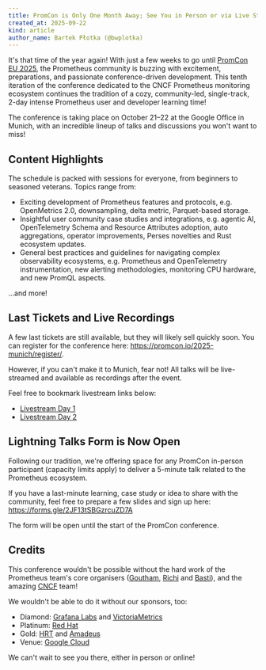 ```yaml
---
title: PromCon is Only One Month Away; See You in Person or via Live Stream!
created_at: 2025-09-22
kind: article
author_name: Bartek Płotka (@bwplotka)
---
```


It's that time of the year again! With just a few weeks to go until [PromCon EU 2025](https://promcon.io/2025-munich/), the Prometheus community is buzzing with excitement, preparations, and passionate conference-driven development. This tenth iteration of the conference dedicated to the CNCF Prometheus monitoring ecosystem continues the tradition of a cozy, community-led, single-track, 2-day intense Prometheus user and developer learning time!

The conference is taking place on October 21–22 at the Google Office in Munich, with an incredible lineup of talks and discussions you won't want to miss!

## Content Highlights

The schedule is packed with sessions for everyone, from beginners to seasoned veterans. Topics range from:

* Exciting development of Prometheus features and protocols, e.g. OpenMetrics 2.0, downsampling, delta metric, Parquet-based storage.
* Insightful user community case studies and integrations, e.g. agentic AI, OpenTelemetry Schema and Resource Attributes adoption, auto aggregations, operator improvements, Perses novelties and Rust ecosystem updates.
* General best practices and guidelines for navigating complex observability ecosystems, e.g. Prometheus and OpenTelemetry instrumentation, new alerting methodologies, monitoring CPU hardware, and new PromQL aspects.

...and more!

## Last Tickets and Live Recordings

A few last tickets are still available, but they will likely sell quickly soon. You can register for the conference here: <https://promcon.io/2025-munich/register/>.

However, if you can't make it to Munich, fear not! All talks will be live-streamed and available as recordings after the event.

Feel free to bookmark livestream links below:

* [Livestream Day 1](https://youtube.com/live/8h99_mfY6U4?feature=share)
* [Livestream Day 2](https://youtube.com/live/SzSUa5y7Ji0?feature=share)

## Lightning Talks Form is Now Open

Following our tradition, we're offering space for any PromCon in-person participant (capacity limits apply) to deliver a 5-minute talk related to the Prometheus ecosystem.

If you have a last-minute learning, case study or idea to share with the community, feel free to prepare a few slides and sign up here: <https://forms.gle/2JF13tSBGzrcuZD7A>

The form will be open until the start of the PromCon conference.

## Credits

This conference wouldn't be possible without the hard work of the Prometheus team's core organisers ([Goutham](https://github.com/gouthamve), [Richi](https://github.com/richiH) and [Basti](https://github.com/bastischubert)), and the amazing [CNCF](https://www.cncf.io/) team!

We wouldn't be able to do it without our sponsors, too:

* Diamond: [Grafana Labs](https://grafana.com/) and [VictoriaMetrics](https://victoriametrics.com/)
* Platinum: [Red Hat](https://www.redhat.com/)
* Gold: [HRT](https://www.hudsonrivertrading.com/) and [Amadeus](https://amadeus.com/)
* Venue: [Google Cloud](https://cloud.google.com/stackdriver/docs/managed-prometheus)

We can't wait to see you there, either in person or online!
